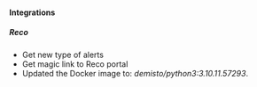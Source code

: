 
#### Integrations

##### Reco

- Get new type of alerts
- Get magic link to Reco portal
- Updated the Docker image to: *demisto/python3:3.10.11.57293*.

